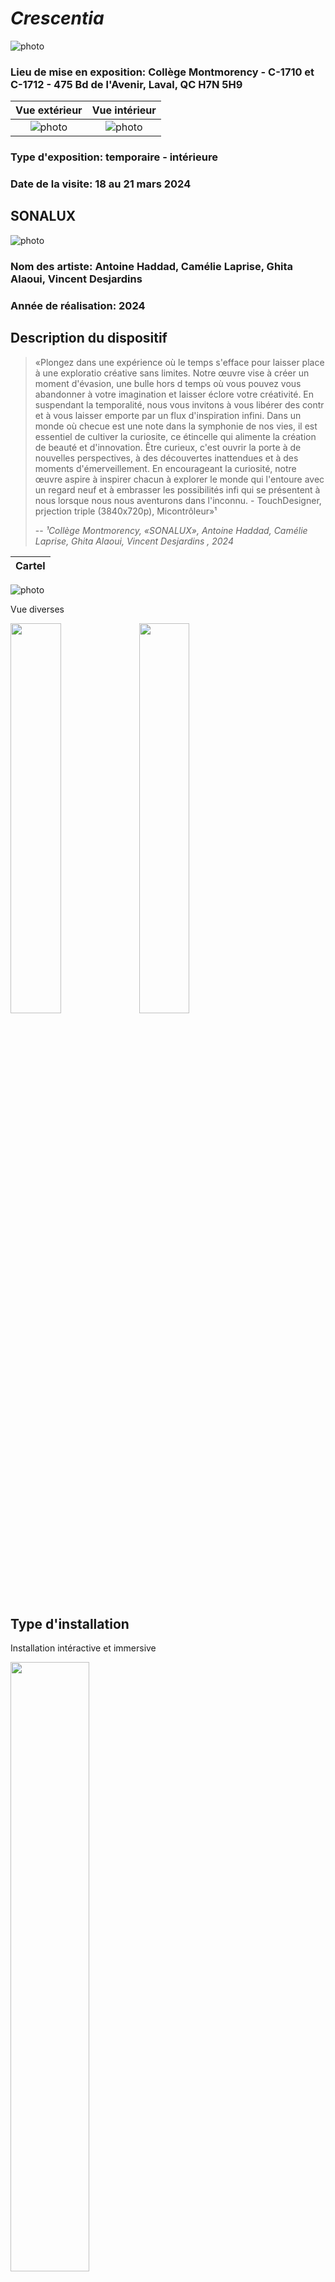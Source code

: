 # *Crescentia*
![photo](media/oeuvre_affiche.jpg)
### Lieu de mise en exposition: Collège Montmorency - C-1710 et C-1712 - 475 Bd de l'Avenir, Laval, QC H7N 5H9
 Vue extérieur         |  Vue intérieur
:-------------------------:|:-------------------------:|
![photo](media/CRESCENTIA_vue_exterieur.jpg) | ![photo](media/CRESCENTIA_vue_ensemble.jpg)


### Type d'exposition: temporaire - intérieure 
### Date de la visite: 18 au 21 mars 2024

## SONALUX
![photo](media/SONALUX_vue_ensemble.jpg)
### Nom des artiste: Antoine Haddad, Camélie Laprise, Ghita Alaoui, Vincent Desjardins

### Année de réalisation: 2024

## Description du dispositif
> «Plongez dans une expérience où le temps s'efface pour laisser place à une exploratio créative sans limites. Notre œuvre vise à créer un moment d'évasion, une bulle hors d temps où vous pouvez vous abandonner à votre imagination et laisser éclore votre créativité. En suspendant la temporalité, nous vous invitons à vous libérer des contr et à vous laisser emporte par un flux d'inspiration infini. Dans un monde où checue est une note dans la symphonie de nos vies, il est essentiel de cultiver la curiosite, ce étincelle qui alimente la création de beauté et d'innovation. Être curieux, c'est ouvrir la porte à de nouvelles perspectives, à des découvertes inattendues et à des moments d'émerveillement. En encourageant la curiosité, notre œuvre aspire à inspirer chacun à explorer le monde qui l'entoure avec un regard neuf et à embrasser les possibilités infi qui se présentent à nous lorsque nous nous aventurons dans l'inconnu. - TouchDesigner, prjection triple (3840x720p), Micontrôleur»¹
>
> -- <cite>¹Collège Montmorency, «SONALUX», Antoine Haddad, Camélie Laprise, Ghita Alaoui, Vincent Desjardins , 2024</cite>

Cartel        | 
:-------------------------:|
![photo](media/SONALUX_cartel.jpg)


Vue diverses 

<img src="media/SONALUX_interaction_visiteur_vue_gauche.jpg" width ="40%"> <img src="media/SONALUX_compsosante_bouton_lumineux.jpg" width ="40%"> 




## Type d'installation
Installation intéractive et immersive

<img src="media/SONALUX_composante_console_vue_en_haut.jpg" width="50%">

Exemple vidéo:

[![vidéo](https://img.youtube.com/vi/Yb9PSNhMWws/0.jpg)](https://www.youtube.com/watch?v=Yb9PSNhMWws )

## Fonction du dispositif multimédia
L'intéracteur porte un casque d'écouteur et control une console qui controle l'environnement sonore et visuel. L'intéracteur peut contrôle les sons qui entend et son volume.

Console| 
:-------------------------:|
![photo](media/SONALUX_compsosante_bouton_lumineux.jpg)








## Mise en espace
Vue ensemble de la pièce
![photo](media/CRESCENTIA_vue_ensemble.jpg)
![photo](media/KIGO_beta_interaction_visiteur.jpg)
(source: https://en.dazibao.art/)

L'expérience SONALUX se trouve dans la partie avec les trois murs dont deux sont mobile, et un grand rideau noir.

## Composantes et techniques
### Les artistes ont utilisée:
>M5Stack
>* 3 Atom Lite
>* 3 Atom POE
>* 5 Angle Unit
>* 4 Key Unit
>* 2 ToF Unit
>* 2 PBHub
>* 1 GroveHub
>* 1 PaHub
>
>Contenu multmidédia
>* 3 paysages visuels génératifs (TouchDesigner)
>* 2 paysages sonores (VCV Rack)
>  
>Autre
>* Microcontrôleur
>* Podium
>* 4 crochets
>  
> (source :https://tim-montmorency.com/2024/projets/Sonalux/docs/web/preproduction.html)

M5Stack        | Ensemble des composantes
:-------------------------:|:-------------------------:|
![photo](media/SONALUX_beta_composante_console_vue_de_cote.jpg) | ![photo](media/SONALUX_beta_vue_ensemble.jpg)


## Éléments nécessaires à la mise en exposition

> Audio
>* 2 haut-parleurs actifs de 4"
>* 4 fils XLR 3 conducteurs de 15' (M->F)
>* Interface audio USB disposant 8 sorties et au moins 1 entrée
>* 4 casques d'écouteurs
>* Carte de son
>
>Vidéo
>* 3 projecteurs vidéo lentille grand angle 0.5
>
>Électricité
>* cordons IEC (pour l'alimentation des haut-parleurs)
>* 2 extentions 3 fiches et 3 conducteurs
>* 2 multiprises
>
>Réseau
>* 4 fils cat6a de 15"
>* Switch POE 5 ports
>
>Ordinateur
>* 1 ordinateur portable
>* 1 ordinateur sur chariot
>  
>Autre
> * 2 murs mobiles
>   
> (source :https://tim-montmorency.com/2024/projets/Sonalux/docs/web/preproduction.html)

## Expérience vécue
Les dispositifs de «Réalité parallèle» sont placés dans la deuxièmes section de «Explore», proches de dispositifs en collaboration avec Ubisoft. Elles sons placées en direction pour avoir une vue ensemble de la section en entière. Les deux dispositifs sont mis à une hauteur différent pour accommoder à la grandeur de l'intéracteur. L'objectif est de trouvé les cinqs bestioles cachés un peu partout de la mise en espace et il y a un temps limité de 60 secondes. L'intéracteur doit bouger l'écran avec des poignés sur les cotés. Sur l'écran, il a un texte qui va apparaître lorsque la personne est proche de trouver la bestiole. Lorsque l'intéracteur à trouver bestiole, il y a une animation spéciale qui fait apparaître la bestiole. Je trouve que ce dispositif est bien fait et que l'interface et les animations sont cutes.

<div align="center">
<img src="media/SONALUX_interaction_visiteur_vue_ensemble.jpg" width="50%">
</div>




## Ce qui vous a plu, vous a donné des idées
Ce qui m'a plu est le fait que le dispositif a utilisé des marqueurs d'identification en forme d'étoile pour trouver les bestioles avec la caméra. Pour mes prochaines créations multimédias, je pourrais utiliser une caméra et des marqueurs avec des formes spécifiques ou des couleurs spécifiques pour créer un jeu ou un art numérique.


##  Aspect que vous ne souhaiteriez pas retenir pour vos propres créations ou que vous feriez autrement
Un aspect que je ferai autrement est de redesigner la boite verte de l'écran puisque le design est très industriel. Je le redisignerai d'une façon plus futuristique. 
## Références
